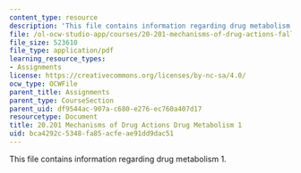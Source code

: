 ```yaml
---
content_type: resource
description: 'This file contains information regarding drug metabolism 1. '
file: /ol-ocw-studio-app/courses/20-201-mechanisms-of-drug-actions-fall-2013/bca4292c5348fa85acfeae91dd9dac51_MIT20_201F13_DrgMetbolsm_1.pdf
file_size: 523610
file_type: application/pdf
learning_resource_types:
- Assignments
license: https://creativecommons.org/licenses/by-nc-sa/4.0/
ocw_type: OCWFile
parent_title: Assignments
parent_type: CourseSection
parent_uid: df9544ac-907a-c680-e276-ec760a407d17
resourcetype: Document
title: 20.201 Mechanisms of Drug Actions Drug Metabolism 1
uid: bca4292c-5348-fa85-acfe-ae91dd9dac51
---
```

This file contains information regarding drug metabolism 1. 